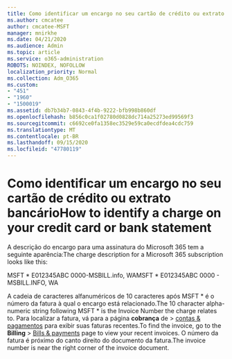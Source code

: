 ```yaml
---
title: Como identificar um encargo no seu cartão de crédito ou extrato bancário
ms.author: cmcatee
author: cmcatee-MSFT
manager: mnirkhe
ms.date: 04/21/2020
ms.audience: Admin
ms.topic: article
ms.service: o365-administration
ROBOTS: NOINDEX, NOFOLLOW
localization_priority: Normal
ms.collection: Adm_O365
ms.custom:
- "451"
- "1960"
- "1500019"
ms.assetid: db7b34b7-0843-4f4b-9222-bfb998b860df
ms.openlocfilehash: b856c0ca1f02780d0828dc714a25273ed99569f3
ms.sourcegitcommit: c6692ce0fa1358ec3529e59ca0ecdfdea4cdc759
ms.translationtype: MT
ms.contentlocale: pt-BR
ms.lasthandoff: 09/15/2020
ms.locfileid: "47780119"
---
```

# <a name="how-to-identify-a-charge-on-your-credit-card-or-bank-statement"></a><span data-ttu-id="31a07-102">Como identificar um encargo no seu cartão de crédito ou extrato bancário</span><span class="sxs-lookup"><span data-stu-id="31a07-102">How to identify a charge on your credit card or bank statement</span></span>

<span data-ttu-id="31a07-103">A descrição do encargo para uma assinatura do Microsoft 365 tem a seguinte aparência:</span><span class="sxs-lookup"><span data-stu-id="31a07-103">The charge description for a Microsoft 365 subscription looks like this:</span></span>
  
<span data-ttu-id="31a07-104">MSFT \* E012345ABC 0000-MSBILL.info, WA</span><span class="sxs-lookup"><span data-stu-id="31a07-104">MSFT \* E012345ABC 0000 - MSBILL.INFO, WA</span></span>
  
<span data-ttu-id="31a07-105">A cadeia de caracteres alfanuméricos de 10 caracteres após MSFT \* é o número da fatura à qual o encargo está relacionado.</span><span class="sxs-lookup"><span data-stu-id="31a07-105">The 10 character alpha-numeric string following MSFT \* is the Invoice Number the charge relates to.</span></span> <span data-ttu-id="31a07-106">Para localizar a fatura, vá para a página **cobrança** de \> [contas & pagamentos](https://go.microsoft.com/fwlink/p/?linkid=848039) para exibir suas faturas recentes.</span><span class="sxs-lookup"><span data-stu-id="31a07-106">To find the invoice, go to the **Billing** \> [Bills & payments](https://go.microsoft.com/fwlink/p/?linkid=848039) page to view your recent invoices.</span></span> <span data-ttu-id="31a07-107">O número da fatura é próximo do canto direito do documento da fatura.</span><span class="sxs-lookup"><span data-stu-id="31a07-107">The invoice number is near the right corner of the invoice document.</span></span>